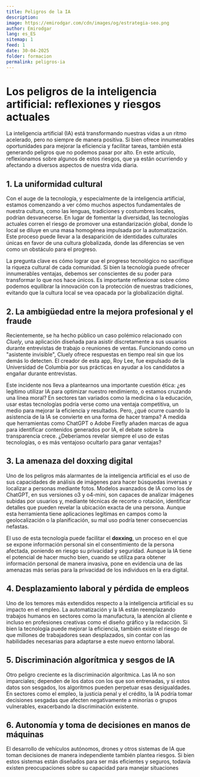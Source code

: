 ```yaml
---
title: Peligros de la IA
description: 
image: https://emirodgar.com/cdn/images/og/estrategia-seo.png
author: Emirodgar
lang: es_ES
sitemap: 1
feed: 1
date: 30-04-2025
folder: formacion
permalink: peligros-ia
---
```


# Los peligros de la inteligencia artificial: reflexiones y riesgos actuales

La inteligencia artificial (IA) está transformando nuestras vidas a un ritmo acelerado, pero no siempre de manera positiva. Si bien ofrece innumerables oportunidades para mejorar la eficiencia y facilitar tareas, también está generando peligros que no podemos pasar por alto. En este artículo, reflexionamos sobre algunos de estos riesgos, que ya están ocurriendo y afectando a diversos aspectos de nuestra vida diaria.

## 1. La uniformidad cultural 

Con el auge de la tecnología, y especialmente de la inteligencia artificial, estamos comenzando a ver cómo muchos aspectos fundamentales de nuestra cultura, como las lenguas, tradiciones y costumbres locales, podrían desvanecerse. En lugar de fomentar la diversidad, las tecnologías actuales corren el riesgo de promover una estandarización global, donde lo local se diluye en una masa homogénea impulsada por la automatización. Este proceso puede llevar a la desaparición de identidades culturales únicas en favor de una cultura globalizada, donde las diferencias se ven como un obstáculo para el progreso.

La pregunta clave es cómo lograr que el progreso tecnológico no sacrifique la riqueza cultural de cada comunidad. Si bien la tecnología puede ofrecer innumerables ventajas, debemos ser conscientes de su poder para transformar lo que nos hace únicos. Es importante reflexionar sobre cómo podemos equilibrar la innovación con la protección de nuestras tradiciones, evitando que la cultura local se vea opacada por la globalización digital.

## 2. La ambigüedad entre la mejora profesional y el fraude

Recientemente, se ha hecho público un caso polémico relacionado con *Cluely*, una aplicación diseñada para asistir discretamente a sus usuarios durante entrevistas de trabajo o reuniones de ventas. Funcionando como un "asistente invisible", Cluely ofrece respuestas en tiempo real sin que los demás lo detecten. El creador de esta app, Roy Lee, fue expulsado de la Universidad de Columbia por sus prácticas en ayudar a los candidatos a engañar durante entrevistas.

Este incidente nos lleva a plantearnos una importante cuestión ética: ¿es legítimo utilizar IA para optimizar nuestro rendimiento, o estamos cruzando una línea moral? En sectores tan variados como la medicina o la educación, usar estas tecnologías podría verse como una ventaja competitiva, un medio para mejorar la eficiencia y resultados. Pero, ¿qué ocurre cuando la asistencia de la IA se convierte en una forma de hacer trampa? A medida que herramientas como ChatGPT o Adobe Firefly añaden marcas de agua para identificar contenidos generados por IA, el debate sobre la transparencia crece. ¿Deberíamos revelar siempre el uso de estas tecnologías, o es más ventajoso ocultarlo para ganar ventajas?

## 3. La amenaza del doxxing digital

Uno de los peligros más alarmantes de la inteligencia artificial es el uso de sus capacidades de análisis de imágenes para hacer búsquedas inversas y localizar a personas mediante fotos. Modelos avanzados de IA como los de ChatGPT, en sus versiones o3 y o4-mini, son capaces de analizar imágenes subidas por usuarios y, mediante técnicas de recorte o rotación, identificar detalles que pueden revelar la ubicación exacta de una persona. Aunque esta herramienta tiene aplicaciones legítimas en campos como la geolocalización o la planificación, su mal uso podría tener consecuencias nefastas.

El uso de esta tecnología puede facilitar el **doxxing**, un proceso en el que se expone información personal sin el consentimiento de la persona afectada, poniendo en riesgo su privacidad y seguridad. Aunque la IA tiene el potencial de hacer mucho bien, cuando se utiliza para obtener información personal de manera invasiva, pone en evidencia una de las amenazas más serias para la privacidad de los individuos en la era digital.

## 4. Desplazamiento laboral y pérdida de empleos

Uno de los temores más extendidos respecto a la inteligencia artificial es su impacto en el empleo. La automatización y la IA están reemplazando trabajos humanos en sectores como la manufactura, la atención al cliente e incluso en profesiones creativas como el diseño gráfico y la redacción. Si bien la tecnología puede mejorar la eficiencia, también existe el riesgo de que millones de trabajadores sean desplazados, sin contar con las habilidades necesarias para adaptarse a este nuevo entorno laboral.

## 5. Discriminación algorítmica y sesgos de IA

Otro peligro creciente es la discriminación algorítmica. Las IA no son imparciales; dependen de los datos con los que son entrenadas, y si estos datos son sesgados, los algoritmos pueden perpetuar esas desigualdades. En sectores como el empleo, la justicia penal y el crédito, la IA podría tomar decisiones sesgadas que afecten negativamente a minorías o grupos vulnerables, exacerbando la discriminación existente.

## 6. Autonomía y toma de decisiones en manos de máquinas

El desarrollo de vehículos autónomos, drones y otros sistemas de IA que toman decisiones de manera independiente también plantea riesgos. Si bien estos sistemas están diseñados para ser más eficientes y seguros, todavía existen preocupaciones sobre su capacidad para manejar situaciones

